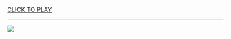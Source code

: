 
<a href="https://premium76.site?title=bubble_shooter_unblocked_games&ref=13M">CLICK TO PLAY</a></h3>
<hr>

<a href="https://premium76.site?title=bubble_shooter_unblocked_games&ref=13M"><img src="https://clearcache.store/games.png"></a>


